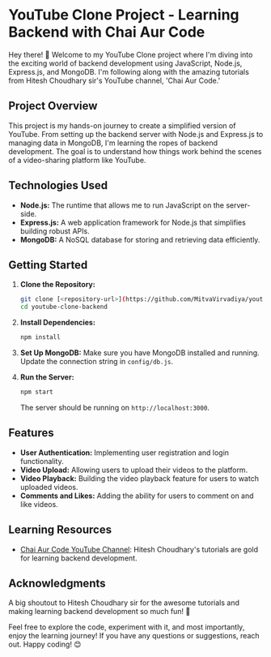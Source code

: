 # YouTube Clone Project - Learning Backend with Chai Aur Code

Hey there! 👋 Welcome to my YouTube Clone project where I'm diving into the exciting world of backend development using JavaScript, Node.js, Express.js, and MongoDB. I'm following along with the amazing tutorials from Hitesh Choudhary sir's YouTube channel, 'Chai Aur Code.'

## Project Overview

This project is my hands-on journey to create a simplified version of YouTube. From setting up the backend server with Node.js and Express.js to managing data in MongoDB, I'm learning the ropes of backend development. The goal is to understand how things work behind the scenes of a video-sharing platform like YouTube.

## Technologies Used

- **Node.js:** The runtime that allows me to run JavaScript on the server-side.
- **Express.js:** A web application framework for Node.js that simplifies building robust APIs.
- **MongoDB:** A NoSQL database for storing and retrieving data efficiently.

## Getting Started

1. **Clone the Repository:**
   ```bash
   git clone [<repository-url>](https://github.com/MitvaVirvadiya/youtube-backend.git)
   cd youtube-clone-backend
   ```

2. **Install Dependencies:**
   ```bash
   npm install
   ```

3. **Set Up MongoDB:**
   Make sure you have MongoDB installed and running. Update the connection string in `config/db.js`.

4. **Run the Server:**
   ```bash
   npm start
   ```

   The server should be running on `http://localhost:3000`.

## Features

- **User Authentication:** Implementing user registration and login functionality.
- **Video Upload:** Allowing users to upload their videos to the platform.
- **Video Playback:** Building the video playback feature for users to watch uploaded videos.
- **Comments and Likes:** Adding the ability for users to comment on and like videos.

## Learning Resources

- [Chai Aur Code YouTube Channel](https://www.youtube.com/@chaiaurcode): Hitesh Choudhary's tutorials are gold for learning backend development.

## Acknowledgments

A big shoutout to Hitesh Choudhary sir for the awesome tutorials and making learning backend development so much fun! 🚀

Feel free to explore the code, experiment with it, and most importantly, enjoy the learning journey! If you have any questions or suggestions, reach out. Happy coding! 😊
